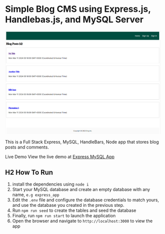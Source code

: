 # Simple Blog CMS using Express.js, Handlebas.js, and MySQL Server
![Screenshot](./screenshot.png)

This is a Full Stack Express, MySQL, HandleBars, Node app that stores blog posts and comments.

Live Demo
View the live demo at [Express MySQL App](https://express-cms.onrender.com)

## H2 How To Run
1. install the dependencies using `node i`
2. Start your MySQL database and create an empty database with any name, `e.g express_app`
3. Edit the `.env` file and configure the database credentials to match yours, and use the database you created in the previous step.
4. Run `npm run seed` to create the tables and seed the database
5. Finally, run `npm run start` to launch the application
6. Open the browser and navigate to `http://localhost:3000` to view the app
